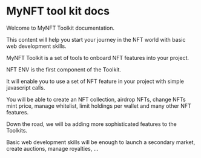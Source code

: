 # MyNFT tool kit docs

Welcome to MyNFT Toolkit documentation.

This content will help you start your journey in the NFT world with basic web development skills.

MyNFT Toolkit is a set of tools to onboard NFT features into your project.

NFT ENV is the first component of the Toolkit.

It will enable you to use a set of NFT feature in your project with simple javascript calls.

You will be able to create an NFT collection, airdrop NFTs, change NFTs mint price, manage whitelist, limit holdings per wallet and many other NFT features.

Down the road, we will ba adding more sophisticated features to the Toolkits.

Basic web development skills will be enough to launch a secondary market, create auctions, manage royalties, ...

